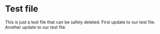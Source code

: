 # Test file
This is just a test file that can be safely deleted.
First update to our test file.
Another update to our test file.
